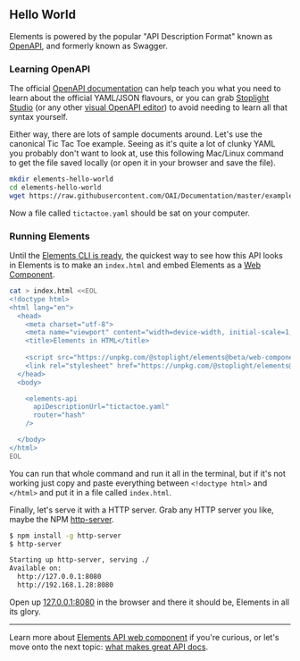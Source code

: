 ## Hello World

Elements is powered by the popular "API Description Format" known as [OpenAPI](https://openapis.org/), and formerly known as Swagger.

### Learning OpenAPI

The official [OpenAPI documentation](https://oai.github.io/Documentation/introduction.html) can help teach you what you need to learn about the official YAML/JSON flavours, or you can grab [Stoplight Studio](https://stoplight.io/studio/?utm_source=github&utm_medium=elements&utm_campaign=docs) (or any other [visual OpenAPI editor](https://openapi.tools/#gui-editors)) to avoid needing to learn all that syntax yourself.

Either way, there are lots of sample documents around. Let's use the canonical Tic Tac Toe example. Seeing as it's quite a lot of clunky YAML you probably don't want to look at, use this following Mac/Linux command to get the file saved locally (or open it in your browser and save the file).

```bash
mkdir elements-hello-world
cd elements-hello-world
wget https://raw.githubusercontent.com/OAI/Documentation/master/examples/tictactoe.yaml
```

Now a file called `tictactoe.yaml` should be sat on your computer.
### Running Elements

Until the [Elements CLI is ready](https://github.com/stoplightio/elements/issues/765), the quickest way to see how this API looks in Elements is to make an `index.html` and embed Elements as a [Web Component](https://developer.mozilla.org/en-US/docs/Web/Web_Components).


```bash
cat > index.html <<EOL
<!doctype html>
<html lang="en">
  <head>
    <meta charset="utf-8">
    <meta name="viewport" content="width=device-width, initial-scale=1, shrink-to-fit=no">
    <title>Elements in HTML</title>
  
    <script src="https://unpkg.com/@stoplight/elements@beta/web-components.min.js"></script>
    <link rel="stylesheet" href="https://unpkg.com/@stoplight/elements@beta/styles.min.css">
  </head>
  <body>

    <elements-api
      apiDescriptionUrl="tictactoe.yaml"
      router="hash"
    />

  </body>
</html>
EOL
```

You can run that whole command and run it all in the terminal, but if it's not working just copy and paste everything between `<!doctype html>` and `</html>` and put it in a file called `index.html`.

Finally, let's serve it with a HTTP server. Grab any HTTP server you like, maybe the NPM [http-server](https://www.npmjs.com/package/http-server).

```bash
$ npm install -g http-server
$ http-server

Starting up http-server, serving ./
Available on:
  http://127.0.0.1:8080
  http://192.168.1.28:8080
```

Open up [127.0.0.1:8080](http://127.0.0.1:8080) in the browser and there it should be, Elements in all its glory.

-----------

Learn more about [Elements API web component](../getting-started/1-usage/web-component.md) if you're curious, or let's move onto the next topic: [what makes great API docs](2-great-api-docs.md).
